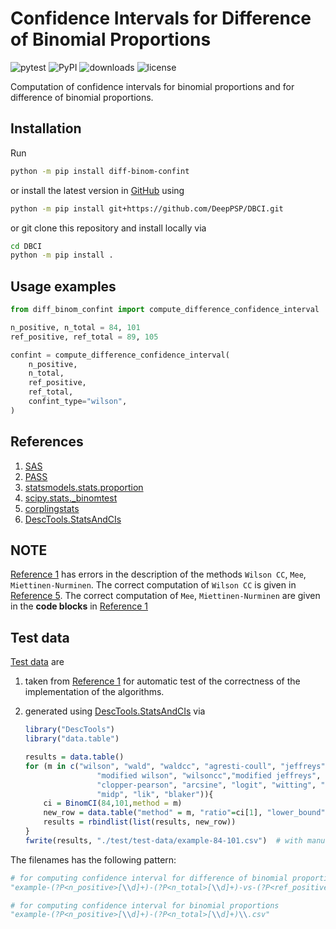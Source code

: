 # Confidence Intervals for Difference of Binomial Proportions

![pytest](https://github.com/DeepPSP/DBCI/actions/workflows/run-pytest.yml/badge.svg)
![PyPI](https://img.shields.io/pypi/v/diff-binom-confint?style=flat-square)
![downloads](https://img.shields.io/pypi/dm/diff-binom-confint?style=flat-square)
![license](https://img.shields.io/github/license/DeepPSP/DBCI?style=flat-square)

Computation of confidence intervals for binomial proportions and for difference of binomial proportions.

## Installation

Run

```bash
python -m pip install diff-binom-confint
```

or install the latest version in [GitHub](https://github.com/DeepPSP/DBCI/) using

```bash
python -m pip install git+https://github.com/DeepPSP/DBCI.git
```

or git clone this repository and install locally via

```bash
cd DBCI
python -m pip install .
```

## Usage examples

```python
from diff_binom_confint import compute_difference_confidence_interval

n_positive, n_total = 84, 101
ref_positive, ref_total = 89, 105

confint = compute_difference_confidence_interval(
    n_positive,
    n_total,
    ref_positive,
    ref_total,
    confint_type="wilson",
)
```

## References

1. <a name="ref1"></a> [SAS](https://www.lexjansen.com/wuss/2016/127_Final_Paper_PDF.pdf)
2. <a name="ref2"></a> [PASS](https://ncss-wpengine.netdna-ssl.com/wp-content/themes/ncss/pdf/Procedures/PASS/Confidence_Intervals_for_the_Difference_Between_Two_Proportions.pdf)
3. <a name="ref3"></a> [statsmodels.stats.proportion](https://www.statsmodels.org/devel/_modules/statsmodels/stats/proportion.html)
4. <a name="ref4"></a> [scipy.stats._binomtest](https://github.com/scipy/scipy/blob/main/scipy/stats/_binomtest.py)
5. <a name="ref5"></a> [corplingstats](https://corplingstats.wordpress.com/2019/04/27/correcting-for-continuity/)
6. <a name="ref6"></a> [DescTools.StatsAndCIs](https://github.com/AndriSignorell/DescTools/blob/master/R/StatsAndCIs.r)

## NOTE

[Reference 1](#ref1) has errors in the description of the methods `Wilson CC`, `Mee`, `Miettinen-Nurminen`.
The correct computation of `Wilson CC` is given in [Reference 5](#ref5).
The correct computation of `Mee`, `Miettinen-Nurminen` are given in the **code blocks** in [Reference 1](#ref1)

## Test data

[Test data](test/test-data/) are

1. taken from [Reference 1](#ref1) for automatic test of the correctness of the implementation of the algorithms.
2. generated using [DescTools.StatsAndCIs](#ref6) via

    ```R
    library("DescTools")
    library("data.table")

    results = data.table()
    for (m in c("wilson", "wald", "waldcc", "agresti-coull", "jeffreys",
                    "modified wilson", "wilsoncc","modified jeffreys",
                    "clopper-pearson", "arcsine", "logit", "witting", "pratt", 
                    "midp", "lik", "blaker")){
        ci = BinomCI(84,101,method = m)
        new_row = data.table("method" = m, "ratio"=ci[1], "lower_bound" = ci[2], "upper_bound" = ci[3])
        results = rbindlist(list(results, new_row))
    }
    fwrite(results, "./test/test-data/example-84-101.csv")  # with manual slight adjustment of method names
    ```

The filenames has the following pattern:

```python
# for computing confidence interval for difference of binomial proportions
"example-(?P<n_positive>[\\d]+)-(?P<n_total>[\\d]+)-vs-(?P<ref_positive>[\\d]+)-(?P<ref_total>[\\d]+)\\.csv"

# for computing confidence interval for binomial proportions
"example-(?P<n_positive>[\\d]+)-(?P<n_total>[\\d]+)\\.csv"
```
